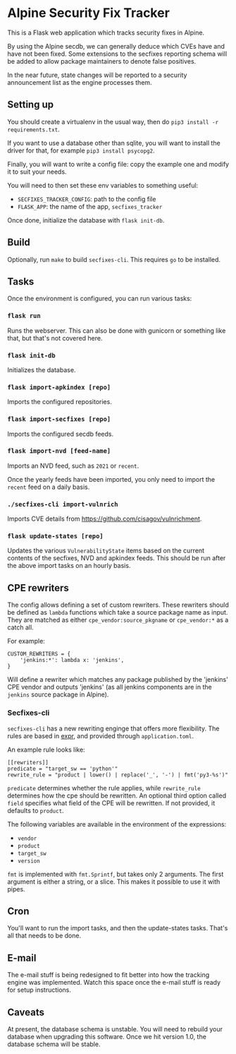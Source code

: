 # Alpine Security Fix Tracker

This is a Flask web application which tracks security fixes in Alpine.

By using the Alpine secdb, we can generally deduce which CVEs have and have
not been fixed.  Some extensions to the secfixes reporting schema will be added
to allow package maintainers to denote false positives.

In the near future, state changes will be reported to a security announcement
list as the engine processes them.

## Setting up

You should create a virtualenv in the usual way, then do `pip3 install -r requirements.txt`.

If you want to use a database other than sqlite, you will want to install the driver for that,
for example `pip3 install psycopg2`.

Finally, you will want to write a config file: copy the example one and modify it to suit
your needs.

You will need to then set these env variables to something useful:

* `SECFIXES_TRACKER_CONFIG`: path to the config file
* `FLASK_APP`: the name of the app, `secfixes_tracker`

Once done, initialize the database with `flask init-db`.

## Build

Optionally, run `make` to build `secfixes-cli`. This requires `go` to be installed.

## Tasks

Once the environment is configured, you can run various tasks:

### `flask run`

Runs the webserver.  This can also be done with gunicorn or something like that,
but that's not covered here.

### `flask init-db`

Initializes the database.

### `flask import-apkindex [repo]`

Imports the configured repositories.

### `flask import-secfixes [repo]`

Imports the configured secdb feeds.

### `flask import-nvd [feed-name]`

Imports an NVD feed, such as `2021` or `recent`.

Once the yearly feeds have been imported, you only need to import the `recent` feed
on a daily basis.

### `./secfixes-cli import-vulnrich`

Imports CVE details from https://github.com/cisagov/vulnrichment.

### `flask update-states [repo]`

Updates the various `VulnerabilityState` items based on the current contents of
the secfixes, NVD and apkindex feeds.  This should be run after the above import
tasks on an hourly basis.

## CPE rewriters

The config allows defining a set of custom rewriters.  These rewriters should be
defined as `lambda` functions which take a source package name as input.  They are
matched as either `cpe_vendor:source_pkgname` or `cpe_vendor:*` as a catch all.

For example:

```
CUSTOM_REWRITERS = {
    'jenkins:*': lambda x: 'jenkins',
}
```

Will define a rewriter which matches any package published by the 'jenkins' CPE
vendor and outputs 'jenkins' (as all jenkins components are in the `jenkins` source
package in Alpine).

### Secfixes-cli

`secfixes-cli` has a new rewriting enginge that offers more flexibility. The
rules are based in [expr](https://expr-lang.org/docs/getting-started), and
provided through `application.toml`.

An example rule looks like:

```
[[rewriters]]
predicate = "target_sw == 'python'"
rewrite_rule = "product | lower() | replace('_', '-') | fmt('py3-%s')"
```

`predicate` determines whether the rule applies, while `rewrite_rule` determines
how the cpe should be rewritten. An optional third option called `field`
specifies what field of the CPE will be rewritten. If not provided, it defaults
to `product`.

The following variables are available in the environment of the expressions:

- `vendor`
- `product`
- `target_sw`
- `version`

`fmt` is implemented with `fmt.Sprintf`, but takes only 2 arguments. The first
argument is either a string, or a slice. This makes it possible to use it with
pipes.

## Cron

You'll want to run the import tasks, and then the update-states tasks.  That's all
that needs to be done.

## E-mail

The e-mail stuff is being redesigned to fit better into how the tracking engine was
implemented.  Watch this space once the e-mail stuff is ready for setup instructions.

## Caveats

At present, the database schema is unstable.  You will need to rebuild your database
when upgrading this software.  Once we hit version 1.0, the database schema will
be stable.
